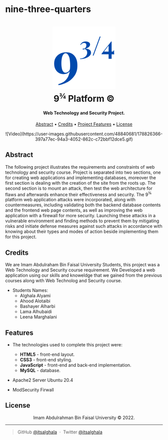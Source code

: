 # nine-three-quarters

<h1 align="center">
   <img src="logo-github.png" alt="platform" width="200"></a>
   <br>
   9<sup>3⁄4</sup> Platform &copy;
  <br>
</h1>

<h4 align="center"> Web Technology and Security Project.</h4>



<p align="center">
  <a href="#Abstract">Abstract</a> •
  <a href="#credits">Credits</a> •
  <a href="#Features">Project Features</a> •
  <a href="#license">License</a>
</p>

<center>
   ![Video](https://user-images.githubusercontent.com/48840681/178826366-397a77ec-94a3-4052-862c-c72bbf12dce5.gif) 
</center>

## Abstract

The following project illustrates the requirements and constraints of web technology and security course. Project is separated into two sections, one for creating web applications and implementing databases, moreover the first section is dealing with the creation of the site from the roots up. The second section is to mount an attack, then test the web architecture for flaws and afterwards enhance their effectiveness and security. The 9<sup>3⁄4</sup> platform web application attacks were incorporated, along with countermeasures, including validating both the backend database contents and the frontend web page contents, as well as improving the web application with a firewall for more security. Launching these attacks in a vulnerable environment and finding methods to prevent them by mitigating risks and initiate defense measures against such attacks in accordance with knowing about their types and modes of action beside implementing them for this project.



## Credits

We are Imam Abdulraham Bin Faisal University Students, this project was a Web Technology and Security course requirement.
We Developed a web application using our skills and knoweldge that we gained from the previous courses along with Web Technolog and Security course.


* Students Names:
  - Alghala Alyami
  - Ahood Alotaibi
  - Bashayer Alharbi
  - Lama Alhubaidi
  - Leena Marghalani

## Features
* The technologies used to complete this project were:
  - **HTML5** - front-end layout.
  - **CSS3** - front-end styling.
  - **JavaScript** - front-end and back-end implementation.
  - **MySQL** - database.

* Apache2 Server Ubuntu 20.4

* ModSecurity Firwall


## License

<center> Imam Abdulrahman Bin Faisal University &copy; 2022. </center>

---


> GitHub [@itsalghala](https://github.com/itsalghala) &nbsp;&middot;&nbsp;
> Twitter [@itsalghala](https://twitter.com/itsalghala)
